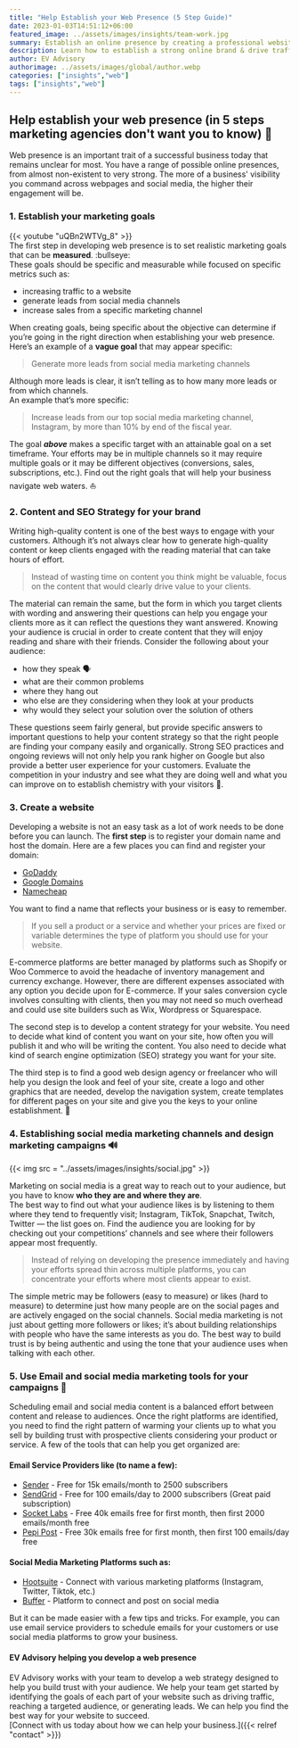 ```yaml
---
title: "Help Establish your Web Presence (5 Step Guide)"
date: 2023-01-03T14:51:12+06:00
featured_image: ../assets/images/insights/team-work.jpg
summary: Establish an online presence by creating a professional website, building a social media presence, and utilizing SEO best practices. Learn how to effectively establish your online brand and drive traffic to your website.
description: Learn how to establish a strong online brand & drive traffic to your website by creating a professional website & building a social media presence. Utilize SEO best practices to increase visibility & reach your target audience.
author: EV Advisory
authorimage: ../assets/images/global/author.webp
categories: ["insights","web"]
tags: ["insights","web"]
---
```


## Help establish your web presence (in 5 steps marketing agencies don't want you to know) :shushing_face:   

Web presence is an important trait of a successful business today that remains unclear for most.
You have a range of possible online presences, from almost non-existent to very strong.
The more of a business' visibility you command across webpages and social media, the higher their engagement will be.

### 1. Establish your marketing goals  

{{< youtube "uQBn2WTVg_8" >}}  
The first step in developing web presence is to set realistic marketing goals that can be **measured**. :bullseye:  
These goals should be specific and measurable while focused on specific metrics such as:  
- increasing traffic to a website  
- generate leads from social media channels  
- increase sales from a specific marketing channel  

When creating goals, being specific about the objective can determine if you’re going in the right direction when establishing your web presence.
Here’s an example of a **vague goal** that may appear specific:  

> Generate more leads from social media marketing channels  

Although more leads is clear, it isn’t telling as to how many more leads or from which channels.  
An example that’s more specific:  
> Increase leads from our top social media marketing channel, Instagram, by more than 10% by end of the fiscal year.  

The goal **_above_** makes a specific target with an attainable goal on a set timeframe. Your efforts may be in multiple channels
so it may require multiple goals or it may be different objectives (conversions, sales, subscriptions, etc.).
Find out the right goals that will help your business navigate web waters. :boat:  

### 2. Content and SEO Strategy for your brand  

Writing high-quality content is one of the best ways to engage with your customers.
Although it’s not always clear how to generate high-quality content or keep clients engaged with the reading material that can take hours of effort.   
> Instead of wasting time on content you think might be valuable, focus on the content that would clearly drive value to your clients.   

The material can remain the same, but the form in which you target clients with wording and answering their questions can help you
engage your clients more as it can reflect the questions they want answered. Knowing your audience is crucial in order to create
content that they will enjoy reading and share with their friends. Consider the following about your audience:  
- how they speak :speaking_head:    
- what are their common problems  
- where they hang out  
- who else are they considering when they look at your products  
- why would they select your solution over the solution of others  

These questions seem fairly general, but provide specific answers to important questions to help your content strategy so that the right
people are finding your company easily and organically. Strong SEO practices and ongoing reviews will not only help you rank higher on Google but also provide
a better user experience for your customers. Evaluate the competition in your industry and see what they are doing well and what you can improve on to establish chemistry with your visitors :test_tube:.

### 3. Create a website  

Developing a website is not an easy task as a lot of work needs to be done before you can launch. The **first step** is to register your domain
name and host the domain. Here are a few places you can find and register your domain:  
- [GoDaddy](https://www.godaddy.com/)  
- [Google Domains](https://domains.google/)  
- [Namecheap](https://www.namecheap.com/)    

You want to find a name that reflects your business or is easy to remember.  
> If you sell a product or a service and whether your prices are fixed or variable determines the type of platform you should use for your website.   

E-commerce platforms are better managed by platforms such as Shopify or Woo Commerce to avoid the headache of inventory management and currency exchange.
However, there are different expenses associated with any option you decide upon for E-commerce. If your sales conversion cycle involves consulting with
clients, then you may not need so much overhead and could use site builders such as Wix, Wordpress or Squarespace.  

The second step is to develop a content strategy for your website. You need to decide what kind of content you want on your site,
how often you will publish it and who will be writing the content. You also need to decide what kind of search engine optimization (SEO)
strategy you want for your site.  

The third step is to find a good web design agency or freelancer who will help you design the look and feel of your site, create a logo and other
graphics that are needed, develop the navigation system, create templates for different pages on your site and give you the keys to your online establishment. :key:    

### 4. Establishing social media marketing channels and design marketing campaigns :loud_sound:  

{{< img src = "../assets/images/insights/social.jpg" >}}

Marketing on social media is a great way to reach out to your audience, but you have to know **who they are and where they are**.  
The best way to find out what your audience likes is by listening to them where they tend to frequently visit; Instagram, TikTok, Snapchat, Twitch,
Twitter — the list goes on. Find the audience you are looking for by checking out your competitions’
channels and see where their followers appear most frequently.  
> Instead of relying on developing the presence immediately and having your efforts spread thin across multiple platforms, you can concentrate your efforts where most clients appear to exist.   

The simple metric may be followers (easy to measure) or likes (hard to measure) to determine just how many people are on the social pages
and are actively engaged on the social channels. Social media marketing is not just about getting more followers or likes; it’s about building
relationships with people who have the same interests as you do. The best way to build trust is by being authentic and using the tone that your
audience uses when talking with each other.

### 5. Use Email and social media marketing tools for your campaigns :email:   

Scheduling email and social media content is a balanced effort between content and release to audiences.
Once the right platforms are identified, you need to find the right pattern of warming your clients up to
what you sell by building trust with prospective clients considering your product or service.
A few of the tools that can help you get organized are:  

#### Email Service Providers like (to name a few):  

- [Sender](https://www.sender.net/) - Free for 15k emails/month to 2500 subscribers  
- [SendGrid](https://sendgrid.com/) - Free for 100 emails/day to 2000 subscribers (Great paid subscription)    
- [Socket Labs](https://www.socketlabs.com/) - Free 40k emails free for first month, then first 2000 emails/month free  
- [Pepi Post](https://pepipost.com/) - Free 30k emails free for first month, then first 100 emails/day free    

#### Social Media Marketing Platforms such as:   
- [Hootsuite](https://www.hootsuite.com/) - Connect with various marketing platforms (Instagram, Twitter, Tiktok, etc.)  
- [Buffer](https://www.buffer.com) - Platform to connect and post on social media    

But it can be made easier with a few tips and tricks. For example, you can use email service providers to schedule emails
for your customers or use social media platforms to grow your business.  

#### EV Advisory helping you develop a web presence  

EV Advisory works with your team to develop a web strategy designed to help you build trust with your audience.
We help your team get started by identifying the goals of each part of your website such as driving traffic,
reaching a targeted audience, or generating leads. We can help you find the best way for your website to succeed.  
[Connect with us today about how we can help your business.]({{< relref "contact" >}})  
